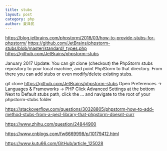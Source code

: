 ```yaml
---
title: stubs
layout: post
category: php
author: 夏泽民
---
```

https://blog.jetbrains.com/phpstorm/2018/03/how-to-provide-stubs-for-phpstorm/
https://github.com/JetBrains/phpstorm-stubs/blob/master/standard/_types.php
https://github.com/JetBrains/phpstorm-stubs

January 2017 Update: You can git clone (checkout) the PhpStorm stubs repository to your local machine, and point PhpStorm to that directory. From there you can add stubs or even modify/delete existing stubs.

git clone https://github.com/JetBrains/phpstorm-stubs
Open Preferences -> Languages & Frameworks -> PHP
Click Advanced Settings at the bottom
Next to Default stubs path, click the ... and navigate to the root of your phpstorm-stubs folder

https://stackoverflow.com/questions/30328805/phpstorm-how-to-add-method-stubs-from-a-pecl-library-that-phpstorm-doesnt-curr
<!-- more -->
https://www.zhihu.com/question/24844900

https://www.cnblogs.com/fw6669998/p/10179412.html

https://www.kutu66.com/GitHub/article_125028